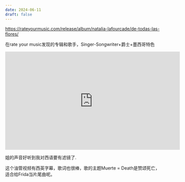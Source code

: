 ```yaml
---
date: 2024-06-11
draft: false
---
```


https://rateyourmusic.com/release/album/natalia-lafourcade/de-todas-las-flores/

在rate your music发现的专辑和歌手，Singer-Songwriter+爵士+墨西哥特色


<iframe width="560" height="315" src="https://www.youtube.com/embed/6ScrY88h4EQ?si=JXhK_6j7YUtwDcHW" title="YouTube video player" frameborder="0" allow="accelerometer; autoplay; clipboard-write; encrypted-media; gyroscope; picture-in-picture; web-share" referrerpolicy="strict-origin-when-cross-origin" allowfullscreen></iframe>


姐的声音好听到我对西语要有滤镜了.

这个油管视频有西英字幕，歌词也很棒，歌的主题Muerte = Death是赞颂死亡，适合给Frida当片尾曲呢。
